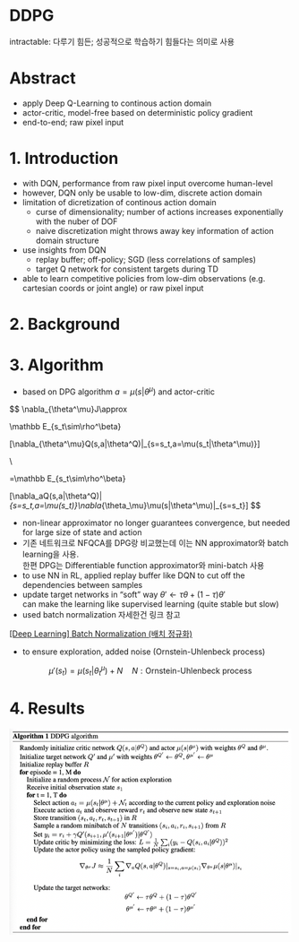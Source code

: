 # DDPG

intractable: 다루기 힘든; 성공적으로 학습하기 힘들다는 의미로 사용

# Abstract

- apply Deep Q-Learning to continous action domain
- actor-critic, model-free based on deterministic policy gradient
- end-to-end; raw pixel input

# 1. Introduction

- with DQN, performance from raw pixel input overcome human-level
- however, DQN only be usable to low-dim, discrete action domain
- limitation of dicretization of continous action domain
    - curse of dimensionality; number of actions increases exponentially with the nuber of DOF
    - naive discretization might throws away key information of action domain structure
- use insights from DQN
    - replay buffer; off-policy; SGD (less correlations of samples)
    - target Q network for consistent targets during TD
- able to learn competitive policies from low-dim observations (e.g. cartesian coords or joint angle) or raw pixel input

# 2. Background

# 3. Algorithm

- based on DPG algorithm $a=\mu(s|\theta^\mu)$ and actor-critic

$$
\nabla_{\theta^\mu}J\approx

\mathbb E_{s_t\sim\rho^\beta}

[\nabla_{\theta^\mu}Q(s,a|\theta^Q)|_{s=s_t,a=\mu(s_t|\theta^\mu)}]

\\

=\mathbb E_{s_t\sim\rho^\beta}

[\nabla_aQ(s,a|\theta^Q)|_{s=s_t,a=\mu(s_t)}\nabla_{\theta_\mu}\mu(s|\theta^\mu)|_{s=s_t}]
$$

- non-linear approximator no longer guarantees convergence, but needed for large size of state and action
- 기존 네트워크로 NFQCA를 DPG랑 비교했는데 이는 NN approximator와 batch learning을 사용.  
한편 DPG는 Differentiable function approximator와 mini-batch 사용
- to use NN in RL, applied replay buffer like DQN to cut off the dependencies between samples
- update target networks in “soft” way $\theta'\leftarrow\tau\theta+(1-\tau)\theta'$  
can make the learning like supervised learning (quite stable but slow)
- used batch normalization 자세한건 링크 참고

[[Deep Learning] Batch Normalization (배치 정규화)](https://eehoeskrap.tistory.com/430)

- to ensure exploration, added noise (Ornstein-Uhlenbeck process)

$$
\mu'(s_t)=\mu(s_t|\theta^\mu_t)+N\quad N:\text{Ornstein-Uhlenbeck process}
$$

# 4. Results
![_config.yml](/images/paper_review_images/DDPG_pseudo.png)
